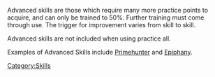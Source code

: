 Advanced skills are those which require many more practice points to
acquire, and can only be trained to 50%. Further training must come
through use. The trigger for improvement varies from skill to skill.

Advanced skills are not included when using practice all.

Examples of Advanced Skills include
[Primehunter](Ripper_Hunting_Skills "wikilink") and
[Epiphany](Advanced_Bladedancer_Skills "wikilink").

[Category:Skills](Category:Skills "wikilink")
